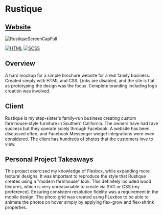 # Rustique

## [Website](https://kylefontenot.github.io/Rustique/)

![RustiqueScreenCapFull](https://user-images.githubusercontent.com/68924836/133937937-f83a07c3-29a1-4008-90a1-dea78365592c.png)


[![HTML](https://img.shields.io/badge/-HTML-orange)](https://img.shields.io/badge/-SCSS-blueviolet) [![SCSS](https://img.shields.io/badge/-SCSS-blueviolet)](https://img.shields.io/badge/-SCSS-blueviolet) 

## Overview
A hard mockup for a simple brochure website for a real family business. Created simply with HTML and CSS. Links are disabled, and the site is flat as prototyping the design was the focus. Complete branding including logo creation was involved.

## Client
Rustique is my step-sister's family-run business creating custom farmhouse-style furniture in Southern California. The owners have had rave success but they operate solely through Facebook. A website has been discussed often, and Facebook Messenger widget integrations were even considered. The client has hundreds of photos that the customers love to view. 

## Personal Project Takeaways
This project exercised my knowledge of Flexbox, while expanding more textural designs. It was important to reproduce the style that Rustique creates using a "modern farmhouse" look. This definitely included wood textures, which is very unreasonable to create via SVG or CSS (my preference). Ensuring consistent resolution fidelity was a requirement in the mobile design. The photo grid was created using FLexbox to be able to animate the photos on hover simply by applying flex-grow and flex-shrink properties. 
